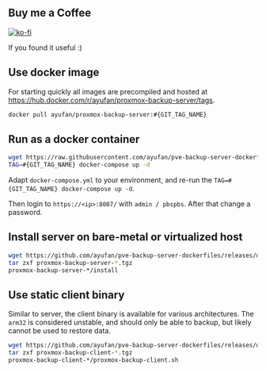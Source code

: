 ## Buy me a Coffee

[![ko-fi](https://ko-fi.com/img/githubbutton_sm.svg)](https://ko-fi.com/Y8Y8GCP24)

If you found it useful :)

## Use docker image

For starting quickly all images are precompiled and hosted at https://hub.docker.com/r/ayufan/proxmox-backup-server/tags.

```bash
docker pull ayufan/proxmox-backup-server:#{GIT_TAG_NAME}
```

## Run as a docker container

```bash
wget https://raw.githubusercontent.com/ayufan/pve-backup-server-dockerfiles/refs/heads/main/docker-compose.yml
TAG=#{GIT_TAG_NAME} docker-compose up -d
```

Adapt `docker-compose.yml` to your environment,
and re-run the `TAG=#{GIT_TAG_NAME} docker-compose up -d`.

Then login to `https://<ip>:8007/` with `admin / pbspbs`.
After that change a password.

## Install server on bare-metal or virtualized host

```bash
wget https://github.com/ayufan/pve-backup-server-dockerfiles/releases/download/#{GIT_TAG_NAME}/proxmox-backup-server-#{GIT_TAG_NAME}-$(dpkg --print-architecture).tgz
tar zxf proxmox-backup-server-*.tgz
proxmox-backup-server-*/install
```

## Use static client binary

Similar to server, the client binary is available for various architectures. The `arm32` is considered unstable, and should only be able to backup, but likely cannot be used to restore data.

```bash
wget https://github.com/ayufan/pve-backup-server-dockerfiles/releases/download/v4.0.12/proxmox-backup-client-#{GIT_TAG_NAME}-$(dpkg --print-architecture).tgz
tar zxf proxmox-backup-client-*.tgz
proxmox-backup-client-*/proxmox-backup-client.sh
```
